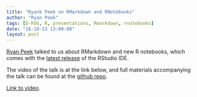 ```yaml
---
title: "Ryank Peek on RMarkdown and RNotebooks"
author: "Ryan Peek"
tags: [D-RUG, R, presentations, Rmarkdown, rnotebooks]
date: "16-10-13 13:00:00"
layout: post
---
```


[Ryan Peek](https://ryanpeek.github.io/) talked to us about RMarkdown and new R notebooks, which comes with the [latest release](https://blog.rstudio.org/2016/11/01/announcing-rstudio-v1-0/) of the RStudio IDE.

The video of the talk is at the link below, and full materials accompanying the talk can be found at the [github repo](https://github.com/ryanpeek/rmarkdown_notebook_demo/blob/master/Rmd/notebook_demo.Rmd).


[Link to video](https://www.youtube.com/watch?v=_Fgx229pWi8&feature=youtu.be).

